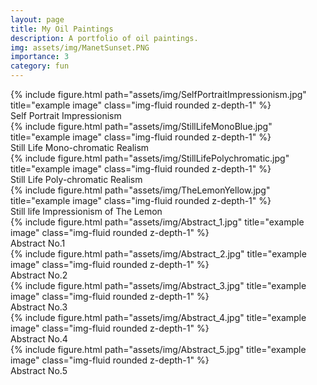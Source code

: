 ```yaml
---
layout: page
title: My Oil Paintings
description: A portfolio of oil paintings. 
img: assets/img/ManetSunset.PNG
importance: 3
category: fun
---
```


<div class="row">
    <div class="col-sm mt-3 mt-md-0">
        {% include figure.html path="assets/img/SelfPortraitImpressionism.jpg" title="example image" class="img-fluid rounded z-depth-1" %}
    </div>
</div>
<div class="caption">
    Self Portrait Impressionism
    
</div>
<div class="row">
    <div class="col-sm mt-3 mt-md-0">
        {% include figure.html path="assets/img/StillLifeMonoBlue.jpg" title="example image" class="img-fluid rounded z-depth-1" %}
    </div>
</div>
<div class="caption">
    Still Life Mono-chromatic Realism
    
</div>
<div class="row">
    <div class="col-sm mt-3 mt-md-0">
        {% include figure.html path="assets/img/StillLifePolychromatic.jpg" title="example image" class="img-fluid rounded z-depth-1" %}
    </div>
</div>
<div class="caption">
    Still Life Poly-chromatic Realism

</div>
<div class="row">
    <div class="col-sm mt-3 mt-md-0">
        {% include figure.html path="assets/img/TheLemonYellow.jpg" title="example image" class="img-fluid rounded z-depth-1" %}
    </div>
</div>
<div class="caption">
    Still life Impressionism of The Lemon

</div>
<div class="row">
    <div class="col-sm mt-3 mt-md-0">
        {% include figure.html path="assets/img/Abstract_1.jpg" title="example image" class="img-fluid rounded z-depth-1" %}
    </div>
</div>
<div class="caption">
    Abstract No.1

</div>
<div class="row">
    <div class="col-sm mt-3 mt-md-0">
        {% include figure.html path="assets/img/Abstract_2.jpg" title="example image" class="img-fluid rounded z-depth-1" %}
    </div>
</div>
<div class="caption">
    Abstract No.2

</div>
<div class="row">
    <div class="col-sm mt-3 mt-md-0">
        {% include figure.html path="assets/img/Abstract_3.jpg" title="example image" class="img-fluid rounded z-depth-1" %}
    </div>
</div>
<div class="caption">
    Abstract No.3

</div>
<div class="row">
    <div class="col-sm mt-3 mt-md-0">
        {% include figure.html path="assets/img/Abstract_4.jpg" title="example image" class="img-fluid rounded z-depth-1" %}
    </div>
</div>
<div class="caption">
    Abstract No.4

</div>
<div class="row">
    <div class="col-sm mt-3 mt-md-0">
        {% include figure.html path="assets/img/Abstract_5.jpg" title="example image" class="img-fluid rounded z-depth-1" %}
    </div>
</div>
<div class="caption">
    Abstract No.5
</div>

